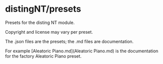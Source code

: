 # distingNT/presets
Presets for the disting NT module.

Copyright and license may vary per preset.

The .json files are the presets; the .md files are documentation.

For example [Aleatoric Piano.md](Aleatoric Piano.md) is the documentation for the factory Aleatoric Piano preset.
